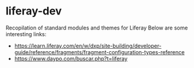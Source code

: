 # liferay-dev
Recopilation of standard modules and themes for Liferay
Below are some interesting links:
  - https://learn.liferay.com/en/w/dxp/site-building/developer-guide/reference/fragments/fragment-configuration-types-reference
  - https://www.daypo.com/buscar.php?t=liferay
